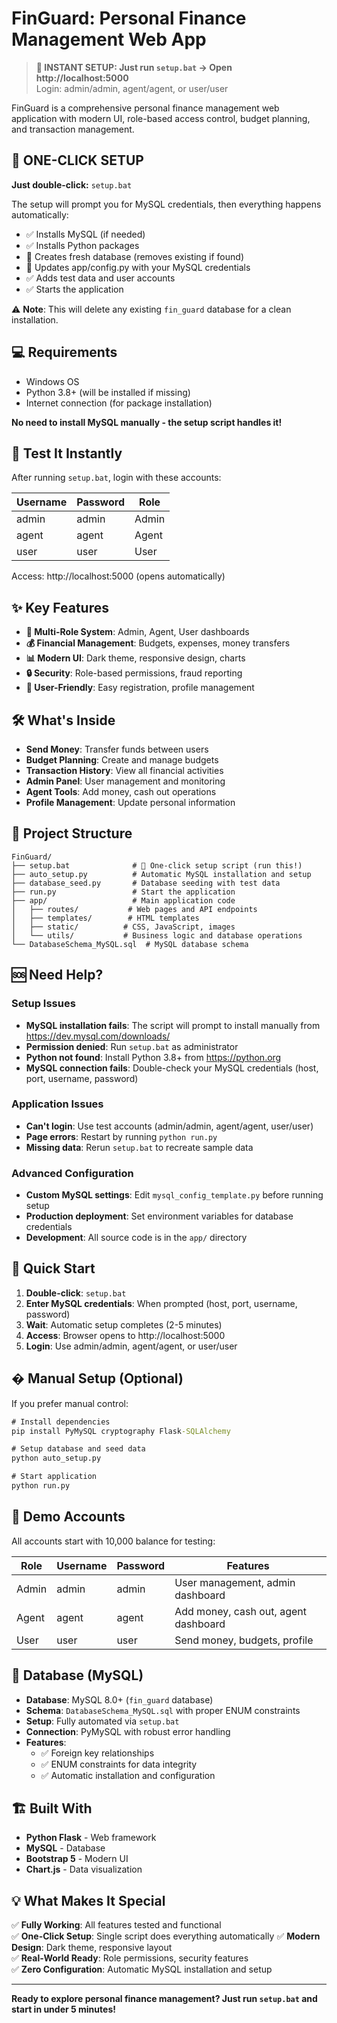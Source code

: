 # FinGuard: Personal Finance Management Web App

> **🚀 INSTANT SETUP: Just run `setup.bat` → Open http://localhost:5000**  
> Login: admin/admin, agent/agent, or user/user

FinGuard is a comprehensive personal finance management web application with modern UI, role-based access control, budget planning, and transaction management.

## 🚀 **ONE-CLICK SETUP**

**Just double-click:** `setup.bat`

The setup will prompt you for MySQL credentials, then everything happens automatically:
- ✅ Installs MySQL (if needed)
- ✅ Installs Python packages  
- 🔄 Creates fresh database (removes existing if found)
- 🔧 Updates app/config.py with your MySQL credentials
- ✅ Adds test data and user accounts
- ✅ Starts the application

⚠️ **Note**: This will delete any existing `fin_guard` database for a clean installation.

## 💻 **Requirements**

- Windows OS
- Python 3.8+ (will be installed if missing)
- Internet connection (for package installation)

**No need to install MySQL manually - the setup script handles it!**

## 🎯 **Test It Instantly**

After running `setup.bat`, login with these accounts:

| Username | Password | Role  |
|----------|----------|-------|
| admin    | admin    | Admin |
| agent    | agent    | Agent |
| user     | user     | User  |

Access: http://localhost:5000 (opens automatically)

## ✨ **Key Features**

- **💼 Multi-Role System**: Admin, Agent, User dashboards
- **💰 Financial Management**: Budgets, expenses, money transfers
- **📊 Modern UI**: Dark theme, responsive design, charts
- **🔒 Security**: Role-based permissions, fraud reporting
- **📱 User-Friendly**: Easy registration, profile management

## 🛠️ **What's Inside**

- **Send Money**: Transfer funds between users
- **Budget Planning**: Create and manage budgets
- **Transaction History**: View all financial activities  
- **Admin Panel**: User management and monitoring
- **Agent Tools**: Add money, cash out operations
- **Profile Management**: Update personal information

## 📁 **Project Structure**

```
FinGuard/
├── setup.bat              # 🚀 One-click setup script (run this!)
├── auto_setup.py          # Automatic MySQL installation and setup
├── database_seed.py       # Database seeding with test data
├── run.py                 # Start the application
├── app/                   # Main application code
│   ├── routes/           # Web pages and API endpoints
│   ├── templates/        # HTML templates
│   ├── static/          # CSS, JavaScript, images
│   └── utils/           # Business logic and database operations
└── DatabaseSchema_MySQL.sql  # MySQL database schema
```

## 🆘 **Need Help?**

### **Setup Issues**
- **MySQL installation fails**: The script will prompt to install manually from https://dev.mysql.com/downloads/
- **Permission denied**: Run `setup.bat` as administrator
- **Python not found**: Install Python 3.8+ from https://python.org
- **MySQL connection fails**: Double-check your MySQL credentials (host, port, username, password)

### **Application Issues**  
- **Can't login**: Use test accounts (admin/admin, agent/agent, user/user)
- **Page errors**: Restart by running `python run.py`
- **Missing data**: Rerun `setup.bat` to recreate sample data

### **Advanced Configuration**
- **Custom MySQL settings**: Edit `mysql_config_template.py` before running setup
- **Production deployment**: Set environment variables for database credentials
- **Development**: All source code is in the `app/` directory
## 🚀 **Quick Start**

1. **Double-click**: `setup.bat`
2. **Enter MySQL credentials**: When prompted (host, port, username, password)
3. **Wait**: Automatic setup completes (2-5 minutes)
4. **Access**: Browser opens to http://localhost:5000
5. **Login**: Use admin/admin, agent/agent, or user/user

## � **Manual Setup** (Optional)

If you prefer manual control:

```cmd
# Install dependencies
pip install PyMySQL cryptography Flask-SQLAlchemy

# Setup database and seed data
python auto_setup.py

# Start application
python run.py
```

## 🔑 **Demo Accounts**

All accounts start with 10,000 balance for testing:

| Role   | Username | Password | Features |
|--------|----------|----------|----------|
| Admin  | admin    | admin    | User management, admin dashboard |
| Agent  | agent    | agent    | Add money, cash out, agent dashboard |
| User   | user     | user     | Send money, budgets, profile |

## 💾 **Database (MySQL)**

- **Database**: MySQL 8.0+ (`fin_guard` database)
- **Schema**: `DatabaseSchema_MySQL.sql` with proper ENUM constraints
- **Setup**: Fully automated via `setup.bat`
- **Connection**: PyMySQL with robust error handling
- **Features**: 
  - ✅ Foreign key relationships
  - ✅ ENUM constraints for data integrity
  - ✅ Automatic installation and configuration
## 🏗️ **Built With**

- **Python Flask** - Web framework
- **MySQL** - Database  
- **Bootstrap 5** - Modern UI
- **Chart.js** - Data visualization

## 💡 **What Makes It Special**

✅ **Fully Working**: All features tested and functional  
✅ **One-Click Setup**: Single script does everything automatically
✅ **Modern Design**: Dark theme, responsive layout  
✅ **Real-World Ready**: Role permissions, security features  
✅ **Zero Configuration**: Automatic MySQL installation and setup  

---

**Ready to explore personal finance management? Just run `setup.bat` and start in under 5 minutes!**
